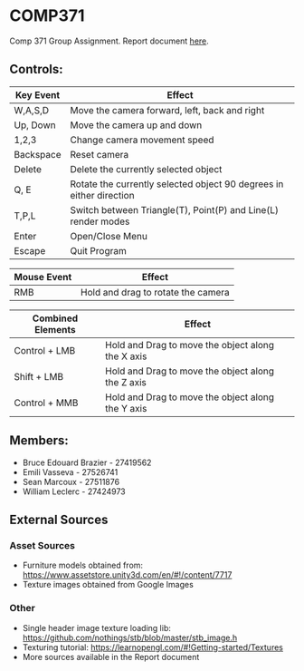 # COMP371
Comp 371 Group Assignment.
Report document [here](https://docs.google.com/document/d/1g92dKkl_skenO66iRo6fSTeJ3uzsULvn_BqmgtTsltA/edit?usp=sharing).

## Controls:
| Key Event | Effect |
| ------ | ------ |
| W,A,S,D | Move the camera forward, left, back and right |
| Up, Down | Move the camera up and down |
| 1,2,3 | Change camera movement speed |
| Backspace | Reset camera |
| Delete | Delete the currently selected object |
| Q, E | Rotate the currently selected object 90 degrees in either direction |
| T,P,L | Switch between Triangle(T), Point(P) and Line(L) render modes |
| Enter | Open/Close Menu |
| Escape | Quit Program |

| Mouse Event | Effect |
| ------ | ------ |
| RMB | Hold and drag to rotate the camera |

| Combined Elements| Effect |
| ------ | ------ |
|Control + LMB| Hold and Drag to move the object along the X axis|
|Shift + LMB| Hold and Drag to move the object along the Z axis|
|Control + MMB| Hold and Drag to move the object along the Y axis|


## Members:
* Bruce Edouard Brazier - 27419562
* Emili Vasseva - 27526741
* Sean Marcoux - 27511876
* William Leclerc - 27424973


## External Sources
### Asset Sources
* Furniture models obtained from: https://www.assetstore.unity3d.com/en/#!/content/7717
* Texture images obtained from Google Images

### Other
* Single header image texture loading lib: https://github.com/nothings/stb/blob/master/stb_image.h
* Texturing tutorial: https://learnopengl.com/#!Getting-started/Textures
* More sources available in the Report document
